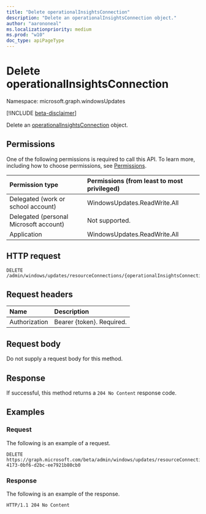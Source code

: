 ```yaml
---
title: "Delete operationalInsightsConnection"
description: "Delete an operationalInsightsConnection object."
author: "aarononeal"
ms.localizationpriority: medium
ms.prod: "w10"
doc_type: apiPageType
---
```


# Delete operationalInsightsConnection
Namespace: microsoft.graph.windowsUpdates

[!INCLUDE [beta-disclaimer](../../includes/beta-disclaimer.md)]

Delete an [operationalInsightsConnection](../resources/windowsupdates-operationalinsightsconnection.md) object.

## Permissions
One of the following permissions is required to call this API. To learn more, including how to choose permissions, see [Permissions](/graph/permissions-reference).

|Permission type|Permissions (from least to most privileged)|
|:---|:---|
|Delegated (work or school account)|WindowsUpdates.ReadWrite.All|
|Delegated (personal Microsoft account)|Not supported.|
|Application|WindowsUpdates.ReadWrite.All|

## HTTP request

<!-- {
  "blockType": "ignored"
}
-->
``` http
DELETE /admin/windows/updates/resourceConnections/{operationalInsightsConnectionId}
```

## Request headers
|Name|Description|
|:---|:---|
|Authorization|Bearer {token}. Required.|

## Request body
Do not supply a request body for this method.

## Response

If successful, this method returns a `204 No Content` response code.

## Examples

### Request
The following is an example of a request.
<!-- {
  "blockType": "request",
  "name": "delete_operationalinsightsconnection"
}
-->
``` http
DELETE https://graph.microsoft.com/beta/admin/windows/updates/resourceConnections/fbb71b85-4173-0bf6-d2bc-ee7921b80cb0
```


### Response
The following is an example of the response.
<!-- {
  "blockType": "response",
  "truncated": true
}
-->
``` http
HTTP/1.1 204 No Content
```

